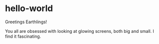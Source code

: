 # hello-world

Greetings Earthlings!

You all are obsessed with looking at glowing screens, both big and small. I find it fascinating. 
